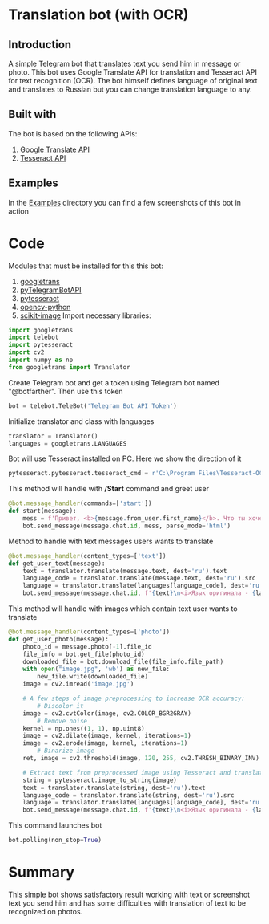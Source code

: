 #  Translation bot (with OCR)
## Introduction
A simple Telegram bot that translates text you send him in message or photo. This bot uses Google Translate API for translation and Tesseract API for text recognition (OCR). The bot himself defines language of original text and translates to Russian but you can change translation language to any.
## Built with
The bot is based on the following APIs:
1. [Google Translate API](https://translate.google.com/)
2. [Tesseract API](https://github.com/tesseract-ocr/tesseract)
## Examples
In the [Examples](https://github.com/RenatZiganshin/Translation.bot.OCR/tree/main/Examples) directory you can find a few screenshots of this bot in action
# Code
Modules that must be installed for this this bot:
1. [googletrans](https://pypi.org/project/googletrans/)
2. [pyTelegramBotAPI](https://pypi.org/project/pyTelegramBotAPI/)
3. [pytesseract](https://pypi.org/project/pytesseract/)
4. [opencv-python](https://pypi.org/project/opencv-python/)
5. [scikit-image](https://pypi.org/project/scikit-image/)
Import necessary libraries:
```python
import googletrans
import telebot
import pytesseract
import cv2
import numpy as np
from googletrans import Translator
```
Create Telegram bot and get a token using Telegram bot named "@botfarther". Then use this token
```python
bot = telebot.TeleBot('Telegram Bot API Token')
```
Initialize translator and class with languages
```python
translator = Translator()
languages = googletrans.LANGUAGES
```
Bot will use Tesseract installed on PC. Here we show the direction of it
```python
pytesseract.pytesseract.tesseract_cmd = r'C:\Program Files\Tesseract-OCR\tesseract.exe'
```
This method will handle with **/Start** command and greet user
```python
@bot.message_handler(commands=['start'])
def start(message):
    mess = f'Привет, <b>{message.from_user.first_name}</b>. Что ты хочешь перевести?'
    bot.send_message(message.chat.id, mess, parse_mode='html')
```
Method to handle with text messages users wants to translate
```python
@bot.message_handler(content_types=['text'])
def get_user_text(message):
    text = translator.translate(message.text, dest='ru').text
    language_code = translator.translate(message.text, dest='ru').src
    language = translator.translate(languages[language_code], dest='ru').text
    bot.send_message(message.chat.id, f'{text}\n<i>Язык оригинала - {language}</i>', parse_mode='html')
```
This method will handle with images which contain text user wants to translate
```python
@bot.message_handler(content_types=['photo'])
def get_user_photo(message):
    photo_id = message.photo[-1].file_id
    file_info = bot.get_file(photo_id)
    downloaded_file = bot.download_file(file_info.file_path)
    with open("image.jpg", 'wb') as new_file:
        new_file.write(downloaded_file)
    image = cv2.imread('image.jpg')

    # A few steps of image preprocessing to increase OCR accuracy:
        # Discolor it
    image = cv2.cvtColor(image, cv2.COLOR_BGR2GRAY)
        # Remove noise
    kernel = np.ones((1, 1), np.uint8)
    image = cv2.dilate(image, kernel, iterations=1)
    image = cv2.erode(image, kernel, iterations=1)
        # Binarize image
    ret, image = cv2.threshold(image, 120, 255, cv2.THRESH_BINARY_INV)

    # Extract text from preprocessed image using Tesseract and translate it
    string = pytesseract.image_to_string(image)
    text = translator.translate(string, dest='ru').text
    language_code = translator.translate(string, dest='ru').src
    language = translator.translate(languages[language_code], dest='ru').text
    bot.send_message(message.chat.id, f'{text}\n<i>Язык оригинала - {language}</i>', parse_mode='html')
```
This command launches bot
```python
bot.polling(non_stop=True)
```
# Summary
This simple bot shows satisfactory result working with text or screenshot text you send him and has some difficulties with translation of text to be recognized on photos.






